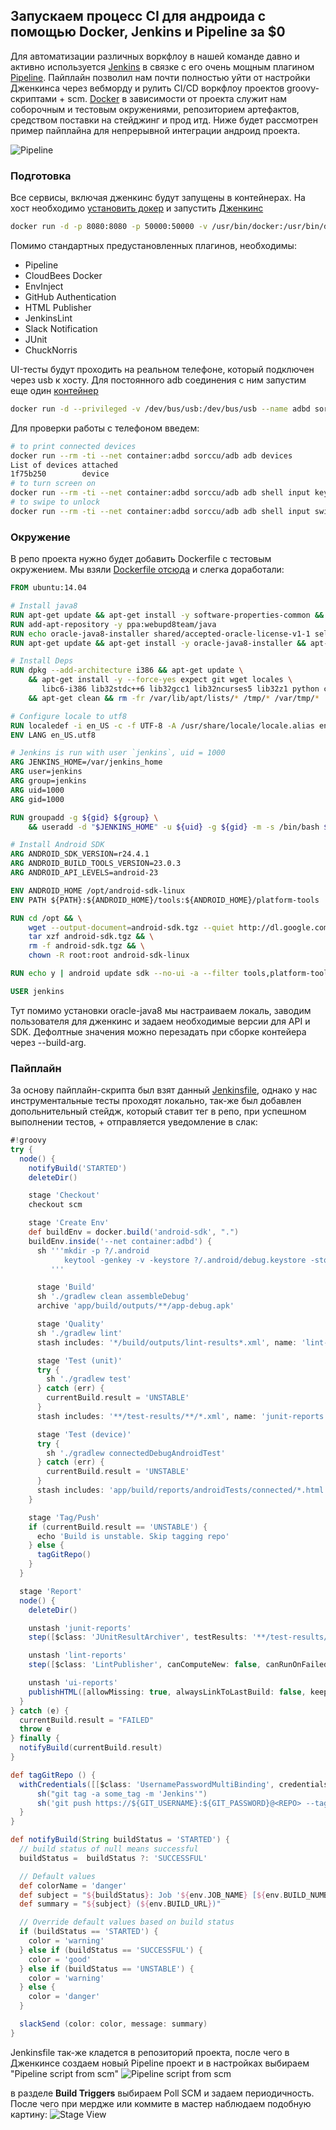 ## Запускаем процесс CI для андроида с помощью Docker, Jenkins и Pipeline за $0

Для автоматизации различных воркфлоу в нашей команде давно и активно используется [Jenkins](https://jenkins.io/) в связке с его очень мощным плагином [Pipeline](https://wiki.jenkins-ci.org/display/JENKINS/Pipeline+Plugin). Пайплайн позволил нам почти полностью уйти от настройки Дженкинса через вебморду и рулить CI/CD воркфлоу проектов groovy-скриптами + scm. [Docker](https://www.docker.com/) в зависимости от проекта служит нам соборочным и тестовым окружениями, репозиторием артефактов, средством поставки на стейджинг и прод итд. Ниже будет рассмотрен пример пайплайна для непрерывной интеграции андроид проекта.

![Pipeline](https://github.com/maddevsio/publications/blob/master/pipeline-android/img/pipeline.png)

### Подготовка
Все сервисы, включая дженкинс будут запущены в контейнерах. На хост необходимо [установить докер](https://docs.docker.com/engine/installation/) и запустить [Дженкинс](https://hub.docker.com/_/jenkins/)
```bash
docker run -d -p 8080:8080 -p 50000:50000 -v /usr/bin/docker:/usr/bin/docker -v /var/run/docker.sock:/var/run/docker.sock jenkins
```
Помимо стандартных предустановленных плагинов, необходимы:
* Pipeline
* CloudBees Docker
* EnvInject
* GitHub Authentication
* HTML Publisher
* JenkinsLint
* Slack Notification
* JUnit
* ChuckNorris

UI-тесты будут проходить на реальном телефоне, который подключен через usb к хосту. Для постоянного adb соединения с ним запустим еще один [контейнер](https://hub.docker.com/r/sorccu/adb/)
```bash
docker run -d --privileged -v /dev/bus/usb:/dev/bus/usb --name adbd sorccu/adb
```
Для проверки работы с телефоном введем:
```bash
# to print connected devices
docker run --rm -ti --net container:adbd sorccu/adb adb devices
List of devices attached
1f75b250        device
# to turn screen on
docker run --rm -ti --net container:adbd sorccu/adb adb shell input keyevent 26
# to swipe to unlock
docker run --rm -ti --net container:adbd sorccu/adb adb shell input swipe 400 800 400 400
```

### Окружение
В репо проекта нужно будет добавить Dockerfile с тестовым окружением. Мы взяли [Dockerfile отсюда](https://hub.docker.com/r/jacekmarchwicki/android/) и слегка доработали:
```Dockerfile
FROM ubuntu:14.04

# Install java8
RUN apt-get update && apt-get install -y software-properties-common && apt-get clean && rm -fr /var/lib/apt/lists/* /tmp/* /var/tmp/*
RUN add-apt-repository -y ppa:webupd8team/java
RUN echo oracle-java8-installer shared/accepted-oracle-license-v1-1 select true | /usr/bin/debconf-set-selections
RUN apt-get update && apt-get install -y oracle-java8-installer && apt-get clean && rm -fr /var/lib/apt/lists/* /tmp/* /var/tmp/*

# Install Deps
RUN dpkg --add-architecture i386 && apt-get update \
    && apt-get install -y --force-yes expect git wget locales \
       libc6-i386 lib32stdc++6 lib32gcc1 lib32ncurses5 lib32z1 python curl \
    && apt-get clean && rm -fr /var/lib/apt/lists/* /tmp/* /var/tmp/*

# Configure locale to utf8
RUN localedef -i en_US -c -f UTF-8 -A /usr/share/locale/locale.alias en_US.UTF-8
ENV LANG en_US.utf8

# Jenkins is run with user `jenkins`, uid = 1000
ARG JENKINS_HOME=/var/jenkins_home
ARG user=jenkins
ARG group=jenkins
ARG uid=1000
ARG gid=1000

RUN groupadd -g ${gid} ${group} \
    && useradd -d "$JENKINS_HOME" -u ${uid} -g ${gid} -m -s /bin/bash ${user}

# Install Android SDK
ARG ANDROID_SDK_VERSION=r24.4.1
ARG ANDROID_BUILD_TOOLS_VERSION=23.0.3
ARG ANDROID_API_LEVELS=android-23

ENV ANDROID_HOME /opt/android-sdk-linux
ENV PATH ${PATH}:${ANDROID_HOME}/tools:${ANDROID_HOME}/platform-tools

RUN cd /opt && \
    wget --output-document=android-sdk.tgz --quiet http://dl.google.com/android/android-sdk_${ANDROID_SDK_VERSION}-linux.tgz && \
    tar xzf android-sdk.tgz && \
    rm -f android-sdk.tgz && \
    chown -R root:root android-sdk-linux

RUN echo y | android update sdk --no-ui -a --filter tools,platform-tools,${ANDROID_API_LEVELS},build-tools-${ANDROID_BUILD_TOOLS_VERSION},extra-android-support,extra-android-m2repository,extra-google-m2repository

USER jenkins
```
Тут помимо установки oracle-java8 мы настраиваем локаль, заводим пользователя для дженкинс и задаем необходимые версии для API и SDK. Дефолтные значения можно перезадать при сборке контейера через --build-arg.

### Пайплайн
За основу пайплайн-скрипта был взят данный [Jenkinsfile](http://flyingtophat.co.uk/blog/2016/07/07/continuous-integration-for-android-with-jenkins-docker-and-aws.html), однако у нас инструментальные тесты проходят локально, так-же был добавлен допольнительный стейдж, который ставит тег в репо, при успешном выполнении тестов, + отправляется уведомление в слак:
```Groovy
#!groovy​
try {
  node() {
    notifyBuild('STARTED')
    deleteDir()

    stage 'Checkout'
    checkout scm

    stage 'Create Env'
    def buildEnv = docker.build('android-sdk', ".")
    buildEnv.inside('--net container:adbd') {
      sh '''mkdir -p ?/.android
            keytool -genkey -v -keystore ?/.android/debug.keystore -storepass android -alias androiddebugkey -keypass android -dname "CN=Android Debug,O=Android,C=US"
         '''

      stage 'Build'
      sh './gradlew clean assembleDebug'
      archive 'app/build/outputs/**/app-debug.apk'

      stage 'Quality'
      sh './gradlew lint'
      stash includes: '*/build/outputs/lint-results*.xml', name: 'lint-reports'

      stage 'Test (unit)'
      try {
        sh './gradlew test'
      } catch (err) {
        currentBuild.result = 'UNSTABLE'
      }
      stash includes: '**/test-results/**/*.xml', name: 'junit-reports'

      stage 'Test (device)'
      try {
        sh './gradlew connectedDebugAndroidTest'
      } catch (err) {
        currentBuild.result = 'UNSTABLE'
      }
      stash includes: 'app/build/reports/androidTests/connected/*.html', name: 'ui-reports'
    }

    stage 'Tag/Push'
    if (currentBuild.result == 'UNSTABLE') {
      echo 'Build is unstable. Skip tagging repo'
    } else {
      tagGitRepo()
    }
  }

  stage 'Report'
  node() {
    deleteDir()

    unstash 'junit-reports'
    step([$class: 'JUnitResultArchiver', testResults: '**/test-results/**/*.xml'])

    unstash 'lint-reports'
    step([$class: 'LintPublisher', canComputeNew: false, canRunOnFailed: true, defaultEncoding: '', healthy: '', pattern: '*/build/outputs/lint-results*.xml', unHealthy: ''])

    unstash 'ui-reports'
    publishHTML([allowMissing: true, alwaysLinkToLastBuild: false, keepAll: true, reportDir: 'app/build/reports/androidTests/connected', reportFiles: 'index.html', reportName: 'UI Tests Report'])
  }
} catch (e) {
  currentBuild.result = "FAILED"
  throw e
} finally {
  notifyBuild(currentBuild.result)
}

def tagGitRepo () {
  withCredentials([[$class: 'UsernamePasswordMultiBinding', credentialsId: 'MyID', usernameVariable: 'GIT_USERNAME', passwordVariable: 'GIT_PASSWORD']]) {
      sh("git tag -a some_tag -m 'Jenkins'")
      sh('git push https://${GIT_USERNAME}:${GIT_PASSWORD}@<REPO> --tags')
  }
}

def notifyBuild(String buildStatus = 'STARTED') {
  // build status of null means successful
  buildStatus =  buildStatus ?: 'SUCCESSFUL'

  // Default values
  def colorName = 'danger'
  def subject = "${buildStatus}: Job '${env.JOB_NAME} [${env.BUILD_NUMBER}]'"
  def summary = "${subject} (${env.BUILD_URL})"

  // Override default values based on build status
  if (buildStatus == 'STARTED') {
    color = 'warning'
  } else if (buildStatus == 'SUCCESSFUL') {
    color = 'good'
  } else if (buildStatus == 'UNSTABLE') {
    color = 'warning'
  } else {
    color = 'danger'
  }

  slackSend (color: color, message: summary)
}
```

Jenkinsfile так-же кладется в репозиторий проекта, после чего в Дженкинсе создаем новый Pipeline проект и в настройках выбираем "Pipeline script from scm"
![Pipeline script from scm](https://github.com/maddevsio/publications/blob/master/pipeline-android/img/jenkinsfile-from-scm.png)

в разделе **Build Triggers** выбираем Poll SCM и задаем периодичность. После чего при мердже или коммите в мастер наблюдаем подобную картину:
![Stage View](https://github.com/maddevsio/publications/blob/master/pipeline-android/img/stage-view.png)
